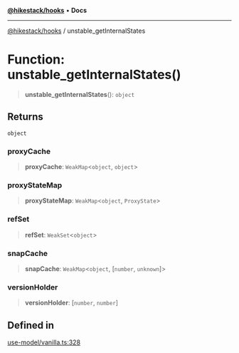 [**@hikestack/hooks**](/official/reference/hooks/index.md) • **Docs**

***

[@hikestack/hooks](/official/reference/hooks/globals.md) / unstable\_getInternalStates

# Function: unstable\_getInternalStates()

> **unstable\_getInternalStates**(): `object`

## Returns

`object`

### proxyCache

> **proxyCache**: `WeakMap`\<`object`, `object`\>

### proxyStateMap

> **proxyStateMap**: `WeakMap`\<`object`, `ProxyState`\>

### refSet

> **refSet**: `WeakSet`\<`object`\>

### snapCache

> **snapCache**: `WeakMap`\<`object`, [`number`, `unknown`]\>

### versionHolder

> **versionHolder**: [`number`, `number`]

## Defined in

[use-model/vanilla.ts:328](https://github.com/hikestack/hike/blob/5cb68b36190947734eac00838244c1c69929cecf/packages/hooks/src/use-model/vanilla.ts#L328)
